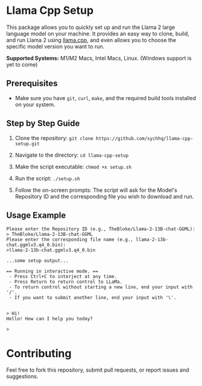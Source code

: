 # Llama Cpp Setup

This package allows you to quickly set up and run the Llama 2 large language model on your machine. It provides an easy way to clone, build, and run Llama 2 using [llama.cpp](https://github.com/ggerganov/llama.cpp), and even allows you to choose the specific model version you want to run.

**Supported Systems:** M1/M2 Macs, Intel Macs, Linux. (Windows support is yet to come)

## Prerequisites

- Make sure you have `git`, `curl`, `make`, and the required build tools installed on your system.

## Step by Step Guide

1. Clone the repository: `git clone https://github.com/sychhq/llama-cpp-setup.git`

2. Navigate to the directory: `cd llama-cpp-setup`

3. Make the script executable: `chmod +x setup.sh`

4. Run the script: `./setup.sh`

5. Follow the on-screen prompts: The script will ask for the Model's Repository ID and the corresponding file you wish to download and run.

## Usage Example

```
Please enter the Repository ID (e.g., TheBloke/Llama-2-13B-chat-GGML):
> TheBloke/Llama-2-13B-chat-GGML
Please enter the corresponding file name (e.g., llama-2-13b-chat.ggmlv3.q4_0.bin):
>llama-2-13b-chat.ggmlv3.q4_0.bin

...some setup output...

== Running in interactive mode. ==
 - Press Ctrl+C to interject at any time.
 - Press Return to return control to LLaMa.
 - To return control without starting a new line, end your input with '/'.
 - If you want to submit another line, end your input with '\'.


> Hi!
Hello! How can I help you today?

>
```

# Contributing

Feel free to fork this repository, submit pull requests, or report issues and suggestions.
